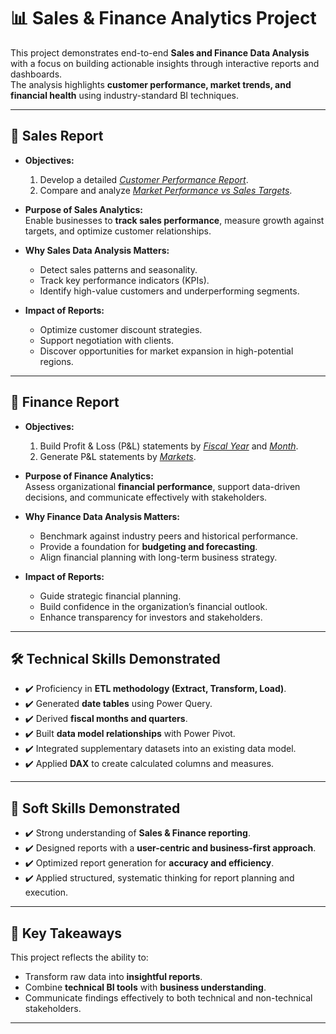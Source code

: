 # 📊 Sales & Finance Analytics Project

This project demonstrates end-to-end **Sales and Finance Data Analysis** with a focus on building actionable insights through interactive reports and dashboards.  
The analysis highlights **customer performance, market trends, and financial health** using industry-standard BI techniques.

---

## 📌 Sales Report

- **Objectives:**
  1. Develop a detailed _[Customer Performance Report](https://github.com/KirandeepMarala/Excel-Sales_Analysis/blob/main/Customer%20Performance%20Report.pdf)_.  
  2. Compare and analyze _[Market Performance vs Sales Targets](https://github.com/KirandeepMarala/Excel-Sales_Analysis/blob/main/Customer%20Performance%20Report.pdf)_.  

- **Purpose of Sales Analytics:**  
  Enable businesses to **track sales performance**, measure growth against targets, and optimize customer relationships.

- **Why Sales Data Analysis Matters:**  
  - Detect sales patterns and seasonality.  
  - Track key performance indicators (KPIs).  
  - Identify high-value customers and underperforming segments.

- **Impact of Reports:**  
  - Optimize customer discount strategies.  
  - Support negotiation with clients.  
  - Discover opportunities for market expansion in high-potential regions.

---

## 📌 Finance Report

- **Objectives:**
  1. Build Profit & Loss (P&L) statements by _[Fiscal Year](https://github.com/KirandeepMarala/Excel-Sales_Analysis/blob/main/P%26L%20Statement%20by%20Fiscal%20Year.pdf)_ and _[Month](https://github.com/KirandeepMarala/Excel-Sales_Analysis/blob/main/P%26L%20Statement%20by%20Months.pdf)_.  
  2. Generate P&L statements by _[Markets](https://github.com/KirandeepMarala/Excel-Sales_Analysis/blob/main/P%26L%20Statement%20by%20Markets.pdf)_.  

- **Purpose of Finance Analytics:**  
  Assess organizational **financial performance**, support data-driven decisions, and communicate effectively with stakeholders.

- **Why Finance Data Analysis Matters:**  
  - Benchmark against industry peers and historical performance.  
  - Provide a foundation for **budgeting and forecasting**.  
  - Align financial planning with long-term business strategy.

- **Impact of Reports:**  
  - Guide strategic financial planning.  
  - Build confidence in the organization’s financial outlook.  
  - Enhance transparency for investors and stakeholders.

---

## 🛠️ Technical Skills Demonstrated

- ✔️ Proficiency in **ETL methodology (Extract, Transform, Load)**.  
- ✔️ Generated **date tables** using Power Query.  
- ✔️ Derived **fiscal months and quarters**.  
- ✔️ Built **data model relationships** with Power Pivot.  
- ✔️ Integrated supplementary datasets into an existing data model.  
- ✔️ Applied **DAX** to create calculated columns and measures.  

---

## 🤝 Soft Skills Demonstrated

- ✔️ Strong understanding of **Sales & Finance reporting**.  
- ✔️ Designed reports with a **user-centric and business-first approach**.  
- ✔️ Optimized report generation for **accuracy and efficiency**.  
- ✔️ Applied structured, systematic thinking for report planning and execution.  

---

## 🎯 Key Takeaways

This project reflects the ability to:  
- Transform raw data into **insightful reports**.  
- Combine **technical BI tools** with **business understanding**.  
- Communicate findings effectively to both technical and non-technical stakeholders.  

---
